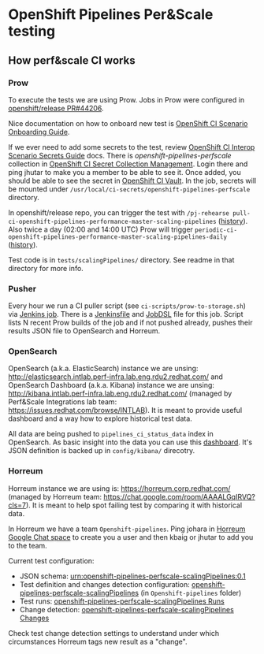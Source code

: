 # OpenShift Pipelines Per&Scale testing

## How perf&scale CI works

### Prow

To execute the tests we are using Prow. Jobs in Prow were configured in [openshift/release PR#44206](https://github.com/openshift/release/pull/44206).

Nice documentation on how to onboard new test is [OpenShift CI Scenario Onboarding Guide](https://github.com/CSPI-QE/ocp-ci-docs/blob/main/docs/Onboarding/Onboarding_Guide.md).

If we ever need to add some secrets to the test, review [OpenShift CI Interop Scenario Secrets Guide](https://github.com/CSPI-QE/ocp-ci-docs/blob/main/docs/OCP_CI_Tutorials/Secrets/Secrets_Guide.md) docs. There is *openshift-pipelines-perfscale* collection in [OpenShift CI Secret Collection Management](https://selfservice.vault.ci.openshift.org/). Login there and ping jhutar to make you a member to be able to see it. Once added, you should be able to see the secret in [OpenShift CI Vault](https://vault.ci.openshift.org/ui/vault/secrets/kv/show/selfservice/openshift-pipelines-perfscale/scalingPipelines). In the job, secrets will be mounted under `/usr/local/ci-secrets/openshift-pipelines-perfscale` directory.

In openshift/release repo, you can trigger the test with `/pj-rehearse pull-ci-openshift-pipelines-performance-master-scaling-pipelines` ([history](TODO)). Also twice a day (02:00 and 14:00 UTC) Prow will trigger `periodic-ci-openshift-pipelines-performance-master-scaling-pipelines-daily` ([history](TODO)).

Test code is in `tests/scalingPipelines/` directory. See readme in that directory for more info.

### Pusher

Every hour we run a CI puller script (see `ci-scripts/prow-to-storage.sh`) via [Jenkins job](https://master-jenkins-csb-perf.apps.ocp-c1.prod.psi.redhat.com/view/SeedJobs/job/PipelinesCI_puller/). There is a [Jenkinsfile](https://gitlab.cee.redhat.com/redhat-performance/ci-configs/-/blob/master/jenkins/PipelinesCI_puller.groovy) and [JobDSL](https://gitlab.cee.redhat.com/redhat-performance/ci-configs/-/blob/master/src/jobs/PipelinesCI_pullerJob.groovy?ref_type=heads) file for this job. Script lists N recent Prow builds of the job and if not pushed already, pushes their results JSON file to OpenSearch and Horreum.

### OpenSearch

OpenSearch (a.k.a. ElasticSearch) instance we are unsing: <http://elasticsearch.intlab.perf-infra.lab.eng.rdu2.redhat.com/> and OpenSearch Dashboard (a.k.a. Kibana) instance we are unsing: <http://kibana.intlab.perf-infra.lab.eng.rdu2.redhat.com/> (managed by Perf&Scale Integrations lab team: <https://issues.redhat.com/browse/INTLAB>). It is meant to provide useful dashboard and a way how to explore historical test data.

All data are being pushed to `pipelines_ci_status_data` index in OpenSearch. As basic insight into the data you can use this [dashboard](TODO). It's JSON definition is backed up in `config/kibana/` direcotry.

### Horreum

Horreum instance we are using is: <https://horreum.corp.redhat.com/> (managed by Horreum team: <https://chat.google.com/room/AAAALGqIRVQ?cls=7>). It is meant to help spot failing test by comparing it with historical data.

In Horreum we have a team `Openshift-pipelines`. Ping johara in [Horreum Google Chat space](https://gitlab.cee.redhat.com/redhat-performance/ci-configs/-/blob/master/src/jobs/PipelinesCI_pullerJob.groovy?ref_type=heads) to create you a user and then kbaig or jhutar to add you to the team.

Current test configuration:

 * JSON schema: [urn:openshift-pipelines-perfscale-scalingPipelines:0.1](https://horreum.corp.redhat.com/schema/177)
 * Test definition and changes detection configuration: [openshift-pipelines-perfscale-scalingPipelines](https://horreum.corp.redhat.com/test/295) (in `Openshift-pipelines` folder)
 * Test runs: [openshift-pipelines-perfscale-scalingPipelines Runs](https://horreum.corp.redhat.com/run/list/295)
 * Change detection: [openshift-pipelines-perfscale-scalingPipelines Changes](https://horreum.corp.redhat.com/changes?test=openshift-pipelines-perfscale-scalingPipelines&fingerprint=%7B%22.parameters.test.run%22%3A%22.%2Frun.yaml%22%2C%22.parameters.test.total%22%3A1000%2C%22.parameters.test.concurrent%22%3A100%7D)

Check test change detection settings to understand under which circumstances Horreum tags new result as a "change".
